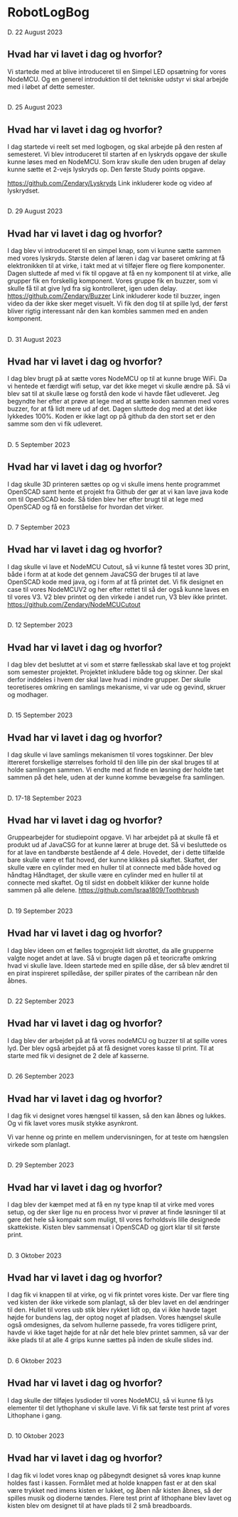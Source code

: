 # RobotLogBog
D. 22 August 2023
## Hvad har vi lavet i dag og hvorfor?
Vi startede med at blive introduceret til en Simpel LED opsætning for vores NodeMCU.
Og en generel introduktion til det tekniske udstyr vi skal arbejde med i løbet af dette semester.
##

D. 25 August 2023
## Hvad har vi lavet i dag og hvorfor?
I dag startede vi reelt set med logbogen, og skal arbejde på den resten af semesteret.
Vi blev introduceret til starten af en lyskryds opgave der skulle kunne løses med en NodeMCU.
Som krav skulle den uden brugen af delay kunne sætte et 2-vejs lyskryds op.
Den første Study points opgave.

https://github.com/Zendary/Lyskryds
Link inkluderer kode og video af lyskrydset.
##

D. 29 August 2023
## Hvad har vi lavet i dag og hvorfor?
I dag blev vi introduceret til en simpel knap, som vi kunne sætte sammen med vores lyskryds.
Største delen af læren i dag var baseret omkring at få elektronikken til at virke,
i takt med at vi tilføjer flere og flere komponenter.
Dagen sluttede af med vi fik til opgave at få en ny komponent til at virke, alle grupper fik en forskellig komponent.
Vores gruppe fik en buzzer, som vi skulle få til at give lyd fra sig kontrolleret, igen uden delay.
https://github.com/Zendary/Buzzer
Link inkluderer kode til buzzer, ingen video da der ikke sker meget visuelt.
Vi fik den dog til at spille lyd, der først bliver rigtig interessant når den kan kombles sammen med en anden komponent.
##

D. 31 August 2023
## Hvad har vi lavet i dag og hvorfor?
I dag blev brugt på at sætte vores NodeMCU op til at kunne bruge WiFi.
Da vi hentede et færdigt wifi setup, var det ikke meget vi skulle ændre på.
Så vi blev sat til at skulle læse og forstå den kode vi havde fået udleveret.
Jeg begyndte her efter at prøve at lege med at sætte koden sammen med vores buzzer, for at få lidt mere ud af det.
Dagen sluttede dog med at det ikke lykkedes 100%.
Koden er ikke lagt op på github da den stort set er den samme som den vi fik udleveret.
##

D. 5 September 2023
## Hvad har vi lavet i dag og hvorfor?
I dag skulle 3D printeren sættes op og vi skulle imens hente programmet OpenSCAD samt hente et projekt fra Github der
gør at vi kan lave java kode om til OpenSCAD kode.
Så tiden blev her efter brugt til at lege med OpenSCAD og få en forståelse for hvordan det virker.
##

D. 7 September 2023
## Hvad har vi lavet i dag og hvorfor?
I dag skulle vi lave et NodeMCU Cutout, så vi kunne få testet vores 3D print, både i form at at kode det gennem JavaCSG
der bruges til at lave OpenSCAD kode med java, og i form af at få printet det.
Vi fik designet en case til vores NodeMCUV2 og her efter rettet til så der også kunne laves en til vores V3.
V2 blev printet og den virkede i andet run, V3 blev ikke printet.
https://github.com/Zendary/NodeMCUCutout
##

D. 12 September 2023
## Hvad har vi lavet i dag og hvorfor?
I dag blev det besluttet at vi som et større fællesskab skal lave et tog projekt som semester projektet.
Projektet inkludere både tog og skinner.
Der skal derfor inddeles i hvem der skal lave hvad i mindre grupper.
Der skulle teoretiseres omkring en samlings mekanisme, vi var ude og gevind, skruer og modhager.
##

D. 15 September 2023
## Hvad har vi lavet i dag og hvorfor?
I dag skulle vi lave samlings mekanismen til vores togskinner.
Der blev ittereret forskellige størrelses forhold til den lille pin der skal bruges til at holde samlingen sammen.
Vi endte med at finde en løsning der holdte tæt sammen på det hele, uden at der kunne komme bevægelse fra samlingen.
##

D. 17-18 September 2023
## Hvad har vi lavet i dag og hvorfor?
Gruppearbejder for studiepoint opgave.
Vi har arbejdet på at skulle få et produkt ud af JavaCSG for at kunne lærer at bruge det.
Så vi besluttede os for at lave en tandbørste bestående af 4 dele.
Hovedet, der i dette tilfælde bare skulle være et flat hoved, der kunne klikkes på skaftet.
Skaftet, der skulle være en cylinder med en huller til at connecte med både hoved og håndtag
Håndtaget, der skulle være en cylinder med en huller til at connecte med skaftet.
Og til sidst en dobbelt klikker der kunne holde sammen på alle delene.
https://github.com/Israa1809/Toothbrush

##

D. 19 September 2023
## Hvad har vi lavet i dag og hvorfor?
I dag blev ideen om et fælles togprojekt lidt skrottet, da alle grupperne valgte noget andet at lave.
Så vi brugte dagen på et teoricrafte omkring hvad vi skulle lave.
Ideen startede med en spille dåse, der så blev ændret til en pirat inspireret spilledåse, der spiller pirates of the carribean når den åbnes.
##

D. 22 September 2023
## Hvad har vi lavet i dag og hvorfor?
I dag blev der arbejdet på at få vores nodeMCU og buzzer til at spille vores lyd. 
Der blev også arbejdet på at få designet vores kasse til print.
Til at starte med fik vi designet de 2 dele af kasserne.
##

D. 26 September 2023
## Hvad har vi lavet i dag og hvorfor?
I dag fik vi designet vores hængsel til kassen, så den kan åbnes og lukkes.
Og vi fik lavet vores musik stykke asynkront.

Vi var henne og printe en mellem undervisningen, for at teste om hængslen virkede som planlagt.
##

D. 29 September 2023
## Hvad har vi lavet i dag og hvorfor?
I dag blev der kæmpet med at få en ny type knap til at virke med vores setup, og der sker lige nu en process hvor vi prøver at finde løsninger
til at gøre det hele så kompakt som muligt, til vores forholdsvis lille designede skattekiste.
Kisten blev sammensat i OpenSCAD og gjort klar til sit første print.
##

D. 3 Oktober 2023
## Hvad har vi lavet i dag og hvorfor?
I dag fik vi knappen til at virke, og vi fik printet vores kiste.
Der var flere ting ved kisten der ikke virkede som planlagt, så der blev lavet en del ændringer til den.
Hullet til vores usb stik blev rykket lidt op, da vi ikke havde taget højde for bundens lag, der optog noget af pladsen.
Vores hængsel skulle også omdesignes, da selvom hullerne passede, fra vores tidligere print, havde vi ikke taget højde for
at når det hele blev printet sammen, så var der ikke plads til at alle 4 grips kunne sættes på inden de skulle slides ind.
##

D. 6 Oktober 2023
## Hvad har vi lavet i dag og hvorfor?
I dag skulle der tilføjes lysdioder til vores NodeMCU, så vi kunne få lys elementer til det lythophane vi skulle lave.
Vi fik sat første test print af vores Lithophane i gang.
##

D. 10 Oktober 2023
## Hvad har vi lavet i dag og hvorfor?
I dag fik vi lodet vores knap og påbegyndt designet så vores knap kunne holdes fast i kassen.
Formålet med at holde knappen fast er at den skal være trykket ned imens kisten er lukket,
og åben når kisten åbnes, så der spilles musik og dioderne tændes.
Flere test print af lithophane blev lavet og kisten blev om designet til at have plads til 2 små breadboards.
##

